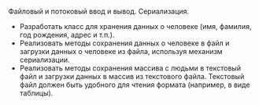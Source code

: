 Файловый и потоковый ввод и вывод. Сериализация.
* Разработать класс для хранения данных о человеке (имя, фамилия, год рождения, 
адрес и т.п.). 
* Реализовать методы сохранения данных о человеке в файл и загрузки данных о 
человеке из файла, используя механизм сериализации. 
* Реализовать методы сохранения массива с людьми в текстовый файл и загрузки 
данных в массив из текстового файла. Текстовый файл должен быть удобного для 
чтения формата (например, в виде таблицы).